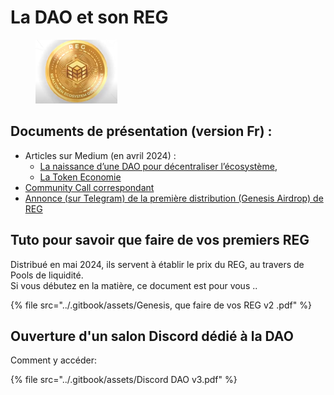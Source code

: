 # La DAO et son REG

<figure><img src="../.gitbook/assets/image (265).png" alt="" width="131"><figcaption></figcaption></figure>

## Documents de présentation (version Fr) :&#x20;

* Articles sur Medium (en avril 2024) :&#x20;
  * [La naissance d’une DAO pour décentraliser l’écosystème](https://medium.com/realtfrench/la-naissance-dune-dao-pour-d%C3%A9centraliser-l-%C3%A9cosyst%C3%A8me-1759b1a02b27),
  * [La Token Economie ](https://medium.com/realtfrench/token-economy-ce7a2455dead)
* [Community Call correspondant](https://www.youtube.com/watch?v=F-n7PQNDRds\&ab\_channel=RealT)
* [Annonce (sur Telegram) de la première distribution (Genesis Airdrop) de REG](https://t.me/Communication\_RealT\_FR/1165)

## Tuto pour savoir que faire de vos premiers REG

Distribué en mai 2024, ils servent à établir le prix du REG, au travers de Pools de liquidité. \
Si vous débutez en la matière, ce document est pour vous ..

{% file src="../.gitbook/assets/Genesis, que faire de vos REG v2 .pdf" %}

## Ouverture d'un salon Discord dédié à la DAO

Comment y accéder:&#x20;

{% file src="../.gitbook/assets/Discord DAO v3.pdf" %}
